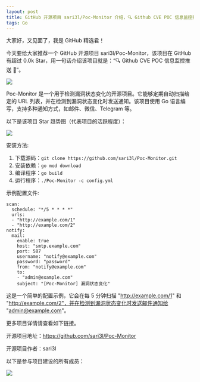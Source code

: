 ```yaml
---
layout: post
title: GitHub 开源项目 sari3l/Poc-Monitor 介绍，🔍 Github CVE POC 信息监控推送 🚀
tags: Go
---
```


大家好，又见面了，我是 GitHub 精选君！

今天要给大家推荐一个 GitHub 开源项目 sari3l/Poc-Monitor，该项目在 GitHub 有超过 0.0k Star，用一句话介绍该项目就是：“🔍 Github CVE POC 信息监控推送 🚀”。

![](https://user-images.githubusercontent.com/45752995/179657618-4b42753b-4344-4cdd-a068-79bd33d2b33f.jpeg)

Poc-Monitor 是一个用于检测漏洞状态变化的开源项目。它能够定期自动扫描给定的 URL 列表，并在检测到漏洞状态变化时发送通知。该项目使用 Go 语言编写，支持多种通知方式，如邮件、微信、Telegram 等。


以下是该项目 Star 趋势图（代表项目的活跃程度）：

![](https://api.star-history.com/svg?repos=sari3l/Poc-Monitor&type=Timeline)

安装方法:

1. 下载源码：`git clone https://github.com/sari3l/Poc-Monitor.git`
2. 安装依赖：`go mod download`
3. 编译程序：`go build`
4. 运行程序：`./Poc-Monitor -c config.yml`

示例配置文件:

```
scan:
  schedule: "*/5 * * * *"
  urls:
  - "http://example.com/1"
  - "http://example.com/2"
notify:
  mail:
    enable: true
    host: "smtp.example.com"
    port: 587
    username: "notify@example.com"
    password: "password"
    from: "notify@example.com"
    to:
    - "admin@example.com"
    subject: "[Poc-Monitor] 漏洞状态变化"
```

这是一个简单的配置示例，它会在每 5 分钟扫描 "http://example.com/1" 和 "http://example.com/2"，并在检测到漏洞状态变化时发送邮件通知给 "admin@example.com"。

更多项目详情请查看如下链接。

开源项目地址：https://github.com/sari3l/Poc-Monitor 

开源项目作者：sari3l

以下是参与项目建设的所有成员：

![](https://contrib.rocks/image?repo=sari3l/Poc-Monitor)


